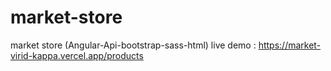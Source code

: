 # market-store
market store  (Angular-Api-bootstrap-sass-html)
live demo  :
https://market-virid-kappa.vercel.app/products

